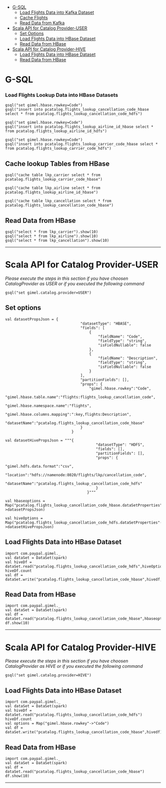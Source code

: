 
* [G-SQL](#g-sql)
    * [Load Flights Data into Kafka Dataset](#load-flights-data-into-kafka-dataset)
    * [Cache Flights](#cache-flights)
    * [Read Data from Kafka](#read-data-from-kafka)
* [Scala API for Catalog Provider-USER](#scala-api-for-catalog-provider-user)
    * [Set Options](#set-options)
    * [Load Flights Data into HBase Dataset](#load-flights-data-into-hbase-dataset-1)
    * [Read Data from HBase](#read-data-from-hbase-1)
* [Scala API for Catalog Provider-HIVE](#scala-api-for-catalog-provider-hive)
    * [Load Flights Data into HBase Dataset](#load-flights-data-into-hbase-dataset-2)
    * [Read Data from HBase](#read-data-from-hbase-2)
   
# G-SQL


### Load Flights Lookup Data into HBase Datasets

```
gsql("set gimel.hbase.rowkey=Code")
gsql("insert into pcatalog.flights_lookup_cancellation_code_hbase select * from pcatalog.flights_lookup_cancellation_code_hdfs")

gsql("set gimel.hbase.rowkey=Code")
gsql("insert into pcatalog.flights_lookup_airline_id_hbase select * from pcatalog.flights_lookup_airline_id_hdfs")

gsql("set gimel.hbase.rowkey=Code")
gsql("insert into pcatalog.flights_lookup_carrier_code_hbase select * from pcatalog.flights_lookup_carrier_code_hdfs")
```

## Cache lookup Tables from HBase

```
gsql("cache table lkp_carrier select * from pcatalog.flights_lookup_carrier_code_hbase")

gsql("cache table lkp_airline select * from pcatalog.flights_lookup_airline_id_hbase")

gsql("cache table lkp_cancellation select * from pcatalog.flights_lookup_cancellation_code_hbase")

```

## Read Data from HBase
```
gsql("select * from lkp_carrier").show(10)
gsql("select * from lkp_airline").show(10)
gsql("select * from lkp_cancellation").show(10)
```
______________________________________________________

# Scala API for Catalog Provider-USER

*Please execute the steps in this section if you have choosen CatalogProvider as USER or if you executed the following command*

```gsql("set gimel.catalog.provider=USER")```

## Set options
```
val datasetPropsJson = {
                                  "datasetType": "HBASE",
                                  "fields": [
                                      {
                                          "fieldName": "Code",
                                          "fieldType": "string",
                                          "isFieldNullable": false
                                      },
                                      {
                                          "fieldName": "Description",
                                          "fieldType": "string",
                                          "isFieldNullable": false
                                      }
                                  ],
                                  "partitionFields": [],
                                  "props": {
                                      "gimel.hbase.rowkey":"Code",
                                      "gimel.hbase.table.name":"flights:flights_lookup_cancellation_code",
                                      "gimel.hbase.namespace.name":"flights",
                                      "gimel.hbase.columns.mapping":":key,flights:Description",
                                       "datasetName":"pcatalog.flights_lookup_cancellation_code_hbase"
                                  }
                              }
                              
val datasetHivePropsJson = """{ 
                                         "datasetType": "HDFS",
                                         "fields": [],
                                         "partitionFields": [],
                                         "props": {
                                              "gimel.hdfs.data.format":"csv",
                                              "location":"hdfs://namenode:8020/flights/lkp/cancellation_code",
                                              "datasetName":"pcatalog.flights_lookup_cancellation_code_hdfs"
                                         }
                                     }"""
                                     
val hbaseoptions = Map("pcatalog.flights_lookup_cancellation_code_hbase.dataSetProperties"->datasetPropsJson)

val hiveOptions = Map("pcatalog.flights_lookup_cancellation_code_hdfs.dataSetProperties"->datasetHivePropsJson)
```

## Load Flights Data into HBase Dataset
```
import com.paypal.gimel._
val dataSet = DataSet(spark)
val hiveDf = dataSet.read("pcatalog.flights_lookup_cancellation_code_hdfs",hiveOptions)
hiveDf.count
val df =  dataSet.write("pcatalog.flights_lookup_cancellation_code_hbase",hivedf,hbaseoptions)
```

## Read Data from HBase
```
import com.paypal.gimel._
val dataSet = DataSet(spark)
val df = dataSet.read("pcatalog.flights_lookup_cancellation_code_hbase",hbaseoptions)
df.show(10)
```
_________________________________________________


# Scala API for Catalog Provider-HIVE

*Please execute the steps in this section if you have choosen CatalogProvider as HIVE or if you executed the following command*

```gsql("set gimel.catalog.provider=HIVE")```

## Load Flights Data into HBase Dataset
```
import com.paypal.gimel._
val dataSet = DataSet(spark)
val hiveDf = dataSet.read("pcatalog.flights_lookup_cancellation_code_hdfs")
hiveDf.count
val options = Map("gimel.hbase.rowkey"->"Code")
val df =  dataSet.write("pcatalog.flights_lookup_cancellation_code_hbase",hivedf)
```

## Read Data from HBase
```
import com.paypal.gimel._
val dataSet = DataSet(spark)
val df = dataSet.read("pcatalog.flights_lookup_cancellation_code_hbase")
df.show(10)
```

_________________________________________________